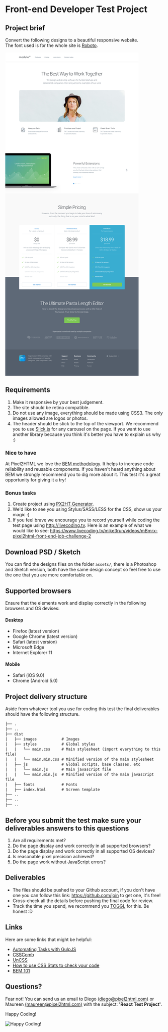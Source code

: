 # Front-end Developer Test Project

## Project brief

Convert the following designs to a beautiful responsive website.  
The font used is for the whole site is
[Roboto](https://www.google.com/fonts#UsePlace:use/Collection:Roboto).

![preview](preview.png)

## Requirements

1. Make it responsive by your best judgement.
2. The site should be retina compatible.
3. Do not use any image, everything should be made using CSS3. The only images
allowed are logos or photos.
4. The header should be stick to the top of the viewport. We recommend you to
use [Slick.js](http://kenwheeler.github.io/slick/) for any carousel on the page.
If you want to use another library because you think it's better you have to
explain us why :)

### Nice to have

At Pixel2HTML we love the [BEM methodology](https://en.bem.info/methodology/).
It helps to increase code reliability and reusable components. If you haven't
heard anything about BEM we strongly recommend you to dig more about it. This
test it's a great opportunity for giving it a try!

### Bonus tasks

1. Create project using [PX2HT Generator](https://github.com/Pixel2HTML/pixel2html-generator).
2. We'd like to see you using Stylus/SASS/LESS for the CSS, show us your magic :)
3. If you feel brave we encourage you to record yourself while coding the test 
page using http://livecoding.tv. Here is an example of what we would like to see: https://www.livecoding.tv/mike3run/videos/mBmrx-pixel2html-front-end-job-challenge-2

## Download PSD / Sketch

You can find the designs files on the folder `assets/`, there is a Photoshop and Sketch version, both have the same design concept so feel free to use the one that you are more comfortable on.

## Supported browsers

Ensure that the elements work and display correctly in the following browsers
and OS devises:

#### Desktop

- Firefox       (latest version)
- Google Chrome (latest version)
- Safari        (latest version)
- Microsoft Edge
- Internet Explorer 11

#### Mobile

- Safari (iOS 9.0)
- Chrome (Android 5.0)

## Project delivery structure

Aside from whatever tool you use for coding this test the final deliverables
should have the following structure.

~~~
├── .
├── ..
├── dist
|   ├── images           # Images
|   ├── styles           # Global styles
|   |   └── main.css     # Main stylesheet (import everything to this file)
|   |   └── main.min.css # Minified version of the main stylesheet
|   ├── js               # Global scripts, base classes, etc
|   |   └── main.js      # Main javascript file
|   |   └── main.min.js  # Minified version of the main javascript file
|   ├── fonts            # Fonts
|   ├── index.html       # Screen template
├── ..
├── ..
├── ..
~~~

## Before you submit the test make sure your deliverables answers to this questions

1. Are all requirements met?
2. Do the page display and work correctly in all supported browsers?
3. Do the page display and work correctly in all supported OS devices?
4. Is reasonable pixel precision achieved?
5. Do the page work without JavaScript errors?

## Deliverables

- The files should be pushed to your Github account, if you don't have one you
can follow this link: https://github.com/join to get one, it's free!
- Cross-check all the details before pushing the final code for review.
- Track the time you spend, we recommend you [TOGGL](https://www.toggl.com/) for
this. Be honest :D

## Links

Here are some links that might be helpful:

- [Automating Tasks with GulpJS](https://scotch.io/tutorials/automate-your-tasks-easily-with-gulp-js)
- [CSSComb](https://github.com/csscomb/csscomb.js)
- [UnCSS](https://github.com/giakki/uncss)
- [How to use CSS Stats to check your code](http://webdesign.tutsplus.com/tutorials/understanding-css-stats-how-to-make-the-most-of-the-numbers--cms-22756)
- [BEM 101](https://css-tricks.com/bem-101/)

## Questions?

Fear not! You can send us an email to Diego [(diego@pixel2html.com)](mailto:diego@pixel2html.com)
or Maureen [(maureen@pixel2html.com)](mailto:maureen@pixel2html.com) with the subject:
**'React Test Project'**.

Happy Coding!

![Happy Coding!](http://tclhost.com/RWyB4eL.gif)
